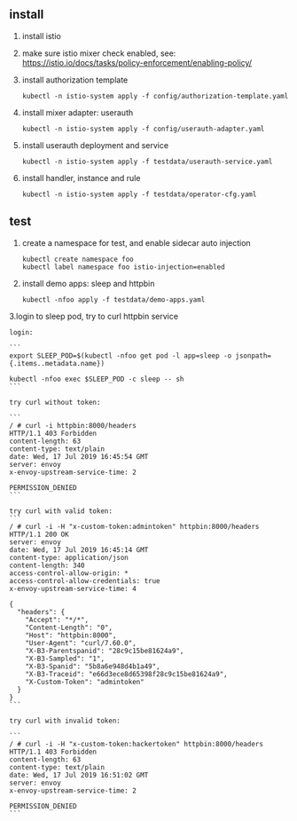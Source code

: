 
## install

1. install istio

2. make sure istio mixer check enabled, see: <https://istio.io/docs/tasks/policy-enforcement/enabling-policy/>

3. install authorization template

   ```
   kubectl -n istio-system apply -f config/authorization-template.yaml
   ```

4. install mixer adapter: userauth

    ```
    kubectl -n istio-system apply -f config/userauth-adapter.yaml
    ```

5. install userauth deployment and service

    ```
    kubectl -n istio-system apply -f testdata/userauth-service.yaml
    ```

6. install handler, instance and rule

    ```
    kubectl -n istio-system apply -f testdata/operator-cfg.yaml
    ```

## test

1. create a namespace for test, and enable sidecar auto injection

    ```
    kubectl create namespace foo
    kubectl label namespace foo istio-injection=enabled
    ```
2. install demo apps: sleep and httpbin

    ```
    kubectl -nfoo apply -f testdata/demo-apps.yaml
    ```
3.login to sleep pod, try to curl httpbin service 

    login:

    ```
    export SLEEP_POD=$(kubectl -nfoo get pod -l app=sleep -o jsonpath={.items..metadata.name})

    kubectl -nfoo exec $SLEEP_POD -c sleep -- sh
    ```

    try curl without token:

    ```
    / # curl -i httpbin:8000/headers
    HTTP/1.1 403 Forbidden
    content-length: 63
    content-type: text/plain
    date: Wed, 17 Jul 2019 16:45:54 GMT
    server: envoy
    x-envoy-upstream-service-time: 2

    PERMISSION_DENIED
    ```

    try curl with valid token:
    ```
    / # curl -i -H "x-custom-token:admintoken" httpbin:8000/headers
    HTTP/1.1 200 OK
    server: envoy
    date: Wed, 17 Jul 2019 16:45:14 GMT
    content-type: application/json
    content-length: 340
    access-control-allow-origin: *
    access-control-allow-credentials: true
    x-envoy-upstream-service-time: 4

    {
      "headers": {
        "Accept": "*/*",
        "Content-Length": "0",
        "Host": "httpbin:8000",
        "User-Agent": "curl/7.60.0",
        "X-B3-Parentspanid": "28c9c15be81624a9",
        "X-B3-Sampled": "1",
        "X-B3-Spanid": "5b8a6e948d4b1a49",
        "X-B3-Traceid": "e66d3ece8d65398f28c9c15be81624a9",
        "X-Custom-Token": "admintoken"
      }
    }
    ```

    try curl with invalid token:

    ```
    / # curl -i -H "x-custom-token:hackertoken" httpbin:8000/headers
    HTTP/1.1 403 Forbidden
    content-length: 63
    content-type: text/plain
    date: Wed, 17 Jul 2019 16:51:02 GMT
    server: envoy
    x-envoy-upstream-service-time: 2

    PERMISSION_DENIED
    ```
